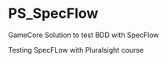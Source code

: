 # PS_SpecFlow

GameCore Solution to test BDD with SpecFlow

Testing SpecFLow with Pluralsight course
